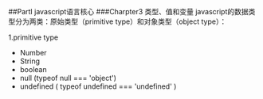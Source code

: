 ##PartI javascript语言核心
###Charpter3 类型、值和变量
javascript的数据类型分为两类：原始类型（primitive type）和对象类型（object type）：　

1.primitive type
* Number
* String
* boolean
* null      (typeof null === 'object')
* undefined ( typeof undefined === 'undefined' )
